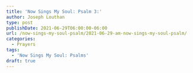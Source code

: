 ```yaml
---
title: 'Now Sings My Soul: Psalm 3:'
author: Joseph Louthan
type: post
publishDate: 2021-06-29T06:00:00-06:00
url: /now-sings-my-soul-psalm/2021-06-29-am-now-sings-my-soul-psalm/
categories:
  - Prayers
tags:
  - 'Now Sings My Soul: Psalms'
draft: true
---
```

<div style="font-variant: small-caps;">

</div>

